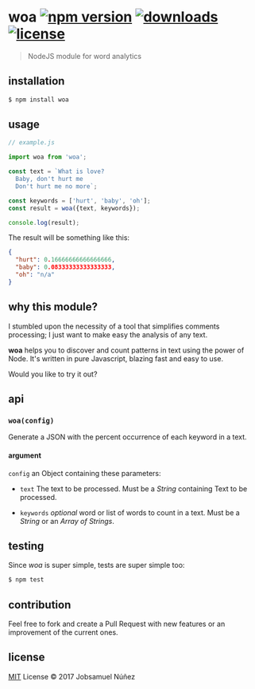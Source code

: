 # woa [![npm version](https://img.shields.io/npm/v/woa.svg?style=flat-square)](https://www.npmjs.com/package/woa) [![downloads](https://img.shields.io/npm/dt/woa.svg?style=flat-square)](https://www.npmjs.com/package/woa) [![license](https://img.shields.io/npm/l/woa.svg?style=flat-square)](https://www.npmjs.com/package/woa)
> NodeJS module for word analytics

## installation

```bash
$ npm install woa
```

## usage

```js
// example.js

import woa from 'woa';

const text = `What is love?
  Baby, don't hurt me
  Don't hurt me no more`;

const keywords = ['hurt', 'baby', 'oh'];
const result = woa({text, keywords});

console.log(result);
```

The result will be something like this:

```json
{
  "hurt": 0.16666666666666666,
  "baby": 0.08333333333333333,
  "oh": "n/a"
}
```

## why this module?

I stumbled upon the necessity of a tool that simplifies comments processing; I just want to make easy the analysis of any text.

**woa** helps you to discover and count patterns in text using the power of Node. It's written in pure Javascript, blazing fast and easy to use.

Would you like to try it out?

## api

### `woa(config)`

Generate a JSON with the percent occurrence of each keyword in a text.

#### argument

`config` an Object containing these parameters:

- `text` The text to be processed. Must be a *String* containing Text to be processed.

- `keywords` *optional*  word or list of words to count in a text. Must be a *String* or an *Array of Strings*.

## testing

Since _woa_ is super simple, tests are super simple too:

```bash
$ npm test
```

## contribution

Feel free to fork and create a Pull Request with new features or an improvement of the current ones.

## license

[MIT](http://opensource.org/licenses/MIT) License :copyright: 2017 Jobsamuel Núñez
